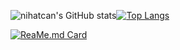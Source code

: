 ![nihatcan's GitHub stats](https://github-readme-stats.vercel.app/api?username=nihatcanertug&show_icons=true&theme=radical)[![Top Langs](https://github-readme-stats.vercel.app/api/top-langs/?username=nihatcanertug&layout=compact)](https://github.com/nihatcanertug/github-readme-stats)

[![ReaMe.md Card](https://github-ReadMe-stats.vercel.app/api/pin/?username=nihatcanertug&repo=github-ReadMe-stats)](https://github.com/nihatcanertug/github-ReadMe-stats)






